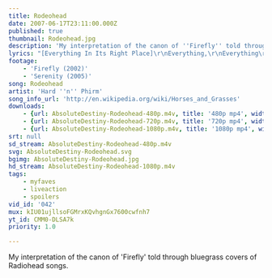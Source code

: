 ```yaml
---
title: Rodeohead
date: 2007-06-17T23:11:00.000Z
published: true
thumbnail: Rodeohead.jpg
description: 'My interpretation of the canon of ''Firefly'' told through bluegrass covers of Radiohead songs.'
lyrics: "[Everything In Its Right Place]\r\nEverything,\r\nEverything\r\n\r\n[Planet Telex]\r\nYou can force it but it will not come\r\nYou can taste it but it will not form\r\n(Chasing you home)\r\nEverything is broken\r\nEveryone is broken\r\n\r\n[2+2=5]\r\nI'll stay home forever\r\nWhere two and two\r\nAlways make a five\r\n\r\n[Instrumental from No Surprises]\r\n\r\n[Optimistic]\r\nYou can try the best you can\r\nYou can try the best you can\r\nThe best you can is good enough\r\nYou can try the best you can\r\nYou can try the best you can\r\nThe best you can is good enough\r\nThe best you can is good enough\r\nThe best you can is good enough...\r\n\r\n[You And Whose Army?]\r\nWe rise tonight, we ride tonight\r\nWe rise tonight, we ride tonight\r\n\r\n[Karma Police]\r\nThis is what you get\r\nThis is what you get\r\nThis is what you get, when you mess with us\r\n\r\n[Knives Out]\r\nKnives out, catch the mouse\r\nSquash his head, throw him in the-\r\n\r\n[Creep]\r\nShe's running out again\r\n(So effin' special)\r\nShe's running out\r\nShe runs (runs!)\r\nRuns (runs!)\r\nRuns (run baby, run!)\r\n\r\n[Instrumental from The National Anthem]\r\n\r\n[Morning Bell]\r\nRelease me, release me\r\nCut the kids in half (come on!)\r\nCut the kids in half\r\nCut the kids in half\r\n\r\n[How To Disappear Completely]\r\nThat there, that's not me\r\nI go where I please\r\nI'm not here\r\n\r\n[Instrumental from Just]\r\n\r\n[Fake Plastic Trees]\r\nShe looks like the real thing\r\nShe tastes like the real thing\r\nMy fake plastic girl\r\n\r\n[Nice Dream]\r\nNice dream\r\n(If you think that you're strong enough)\r\nNice dream\r\n(If you think you belong enough)\r\nNice dream\r\nCome on!\r\n\r\n[Paranoid Android]\r\nThat's it, sir! You're leaving\r\nThe crackle of pigskin\r\nThe dust and the screaming\r\nThem yuppies networking\r\nThe panic, the vomit\r\nThe panic, the vomit\r\nGod loves his children\r\n(Copy that, God loves his children. 10-4.)\r\n\r\n[Instrumental from Subterranean Homesick Alien]\r\n"
footage:
    - 'Firefly (2002)'
    - 'Serenity (2005)'
song: Rodeohead
artist: 'Hard ''n'' Phirm'
song_info_url: 'http://en.wikipedia.org/wiki/Horses_and_Grasses'
downloads:
    - {url: AbsoluteDestiny-Rodeohead-480p.m4v, title: '480p mp4', width: 848, height: 416, mimetype: video/mp4}
    - {url: AbsoluteDestiny-Rodeohead-720p.m4v, title: '720p mp4', width: 848, height: 416, mimetype: video/mp4}
    - {url: AbsoluteDestiny-Rodeohead-1080p.m4v, title: '1080p mp4', width: 848, height: 416, mimetype: video/mp4}
srt: null
sd_stream: AbsoluteDestiny-Rodeohead-480p.m4v
svg: AbsoluteDestiny-Rodeohead.svg
bgimg: AbsoluteDestiny-Rodeohead.jpg
hd_stream: AbsoluteDestiny-Rodeohead-1080p.m4v
tags:
    - myfaves
    - liveaction
    - spoilers
vid_id: '042'
mux: kIU01ujllsoFGMrxKQvhgnGx7600cwfnh7
yt_id: CMM0-DLSA7k
priority: 1.0

---
```

My interpretation of the canon of 'Firefly' told through bluegrass covers of Radiohead songs.